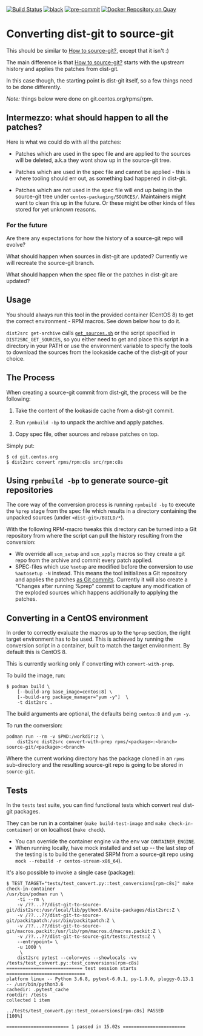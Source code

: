 [![Build Status](https://zuul-ci.org/gated.svg)](https://softwarefactory-project.io/zuul/t/local/builds?project=packit-service/dist2src)
[![black](https://img.shields.io/badge/code%20style-black-000000.svg)](https://github.com/psf/black)
[![pre-commit](https://img.shields.io/badge/pre--commit-enabled-brightgreen?logo=pre-commit&logoColor=white)](https://github.com/pre-commit/pre-commit)
[![Docker Repository on Quay](https://quay.io/repository/packit/dist2src/status "Docker Repository on Quay")](https://quay.io/repository/packit/dist2src)

# Converting dist-git to source-git

This should be similar to [How to source-git?], except that it isn't :)

The main difference is that [How to source-git?] starts with the upstream
history and applies the patches from dist-git.

In this case though, the starting point is dist-git itself, so a few things
need to be done differently.

_Note:_ things below were done on git.centos.org/rpms/rpm.

## Intermezzo: what should happen to all the patches?

Here is what we could do with all the patches:

- Patches which are used in the spec file and are applied to the sources will
  be deleted, a.k.a they wont show up in the source-git tree.

- Patches which are used in the spec file and cannot be applied - this is
  where tooling should err out, as something bad happened in dist-git.

- Patches which are not used in the spec file will end up being in the
  source-git tree under `centos-packaging/SOURCES/`. Maintainers might want to
  clean this up in the future. Or these might be other kinds of files stored
  for yet unknown reasons.

### For the future

Are there any expectations for how the history of a source-git repo will
evolve?

What should happen when sources in dist-git are updated? Currently we will
recreate the source-git branch.

What should happen when the spec file or the patches in dist-git are updated?

## Usage

You should always run this tool in the provided container (CentOS 8) to get the
correct environment - RPM macros. See down below how to do it.

`dist2src get-archive` calls [`get_sources.sh`] or the script specified in
`DIST2SRC_GET_SOURCES`, so you either need to get and place this script in a
directory in your PATH or use the environment variable to specify the tools to
download the sources from the lookaside cache of the dist-git of your choice.

## The Process

When creating a source-git commit from dist-git, the process will be the
following:

1. Take the content of the lookaside cache from a dist-git commit.

2. Run `rpmbuild -bp` to unpack the archive and apply patches.

3. Copy spec file, other sources and rebase patches on top.

Simply put:

    $ cd git.centos.org
    $ dist2src convert rpms/rpm:c8s src/rpm:c8s

## Using `rpmbuild -bp` to generate source-git repositories

The core way of the conversion process is running `rpmbuild -bp` to execute the
`%prep` stage from the spec file which results in a directory containing the
unpacked sources (under `<dist-git>/BUILD/*`).

With the following RPM-macro tweaks this directory can be turned into a Git
repository from where the script can pull the history resulting from the
conversion:

- We override all `scm_setup` and `scm_apply` macros so they create a git repo
  from the archive and commit every patch applied.
- SPEC-files which use `%setup` are modified before the conversion to use
  `%autosetup -N` instead. This means the tool initializes a Git repository and
  applies the patches [as Git commits](packitpatch). Currently it will also
  create a "Changes after running %prep" commit to capture any modification of
  the exploded sources which happens additionally to applying the patches.

## Converting in a CentOS environment

In order to correctly evaluate the macros up to the `%prep` section, the right
target environment has to be used. This is achieved by running the conversion
script in a container, built to match the target environment. By default this
is CentOS 8.

This is currently working only if converting with `convert-with-prep`.

To build the image, run:

```
$ podman build \
    [--build-arg base_image=centos:8] \
    [--build-arg package_manager="yum -y"]  \
    -t dist2src .
```

The build arguments are optional, the defaults being `centos:8` and `yum -y`.

To run the conversion:

```
podman run --rm -v $PWD:/workdir:z \
    dist2src dist2src convert-with-prep rpms/<package>:<branch> source-git/<package>:<branch>
```

Where the current working directory has the package cloned in an `rpms`
sub-directory and the resulting source-git repo is going to be stored in
`source-git`.

[how to source-git?]: https://packit.dev/docs/source-git/how-to-source-git/
[`get_sources.sh`]: https://wiki.centos.org/Sources#get_sources.sh_script
[rebase-helper's `get_applied_patches()`]: https://github.com/rebase-helper/rebase-helper/blob/e98f4f6b14e2ca2e8cbb8a8fbeb6935e5d0cf289/rebasehelper/specfile.py#L351

## Tests

In the `tests` test suite, you can find functional tests which convert
real dist-git packages.

They can be run in a container (`make build-test-image` and
`make check-in-container`) or on localhost (`make check`).

- You can override the container engine via the env var `CONTAINER_ENGINE`.
- When running locally, have mock installed and set up -- the last step of
  the testing is to build the generated SRPM from a source-git repo
  using `mock --rebuild -r centos-stream-x86_64`).

It's also possible to invoke a single case (package):

```
$ TEST_TARGET="tests/test_convert.py::test_conversions[rpm-c8s]" make check-in-container
/usr/bin/podman run \
	-ti --rm \
	-v /??...??/dist-git-to-source-git/dist2src:/usr/local/lib/python3.6/site-packages/dist2src:Z \
	-v /??...??/dist-git-to-source-git/packitpatch:/usr/bin/packitpatch:Z \
	-v /??...??/dist-git-to-source-git/macros.packit:/usr/lib/rpm/macros.d/macros.packit:Z \
	-v /??...??/dist-git-to-source-git/tests:/tests:Z \
	--entrypoint= \
	-u 1000 \
	 \
	dist2src pytest --color=yes --showlocals -vv /tests/test_convert.py::test_conversions[rpm-c8s]
============================ test session starts =============================
platform linux -- Python 3.6.8, pytest-6.0.1, py-1.9.0, pluggy-0.13.1 -- /usr/bin/python3.6
cachedir: .pytest_cache
rootdir: /tests
collected 1 item

../tests/test_convert.py::test_conversions[rpm-c8s] PASSED             [100%]

======================= 1 passed in 15.02s =======================
```
